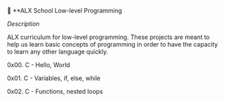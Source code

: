 🔗 **ALX School Low-level Programming


*Description*

ALX curriculum for low-level programming. These projects are meant to help us learn basic concepts of programming in order to have the capacity to learn any other language quickly.

0x00. C - Hello, World

0x01. C - Variables, if, else, while

0x02. C - Functions, nested loops
